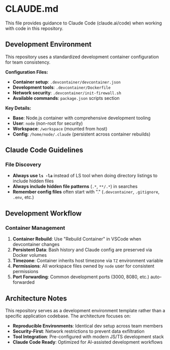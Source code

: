 # CLAUDE.md

This file provides guidance to Claude Code (claude.ai/code) when working with code in this repository.

## Development Environment

This repository uses a standardized development container configuration for team consistency.

**Configuration Files:**

- **Container setup**: `.devcontainer/devcontainer.json`
- **Development tools**: `.devcontainer/Dockerfile`
- **Network security**: `.devcontainer/init-firewall.sh`
- **Available commands**: `package.json` scripts section

**Key Details:**

- **Base**: Node.js container with comprehensive development tooling
- **User**: `node` (non-root for security)
- **Workspace**: `/workspace` (mounted from host)
- **Config**: `/home/node/.claude` (persistent across container rebuilds)

## Claude Code Guidelines

### File Discovery

- **Always use `ls -la`** instead of LS tool when doing directory listings to include hidden files
- **Always include hidden file patterns** (`.*`, `**/.*`) in searches
- **Remember config files** often start with "." (`.devcontainer`, `.gitignore`, `.env`, etc.)

## Development Workflow

### Container Management

1. **Container Rebuild**: Use "Rebuild Container" in VSCode when devcontainer changes
2. **Persistent Data**: Bash history and Claude config are preserved via Docker volumes
3. **Timezone**: Container inherits host timezone via `TZ` environment variable
4. **Permissions**: All workspace files owned by `node` user for consistent permissions
5. **Port Forwarding**: Common development ports (3000, 8080, etc.) auto-forwarded

## Architecture Notes

This repository serves as a development environment template rather than a specific application codebase. The architecture focuses on:

- **Reproducible Environments**: Identical dev setup across team members
- **Security-First**: Network restrictions to prevent data exfiltration
- **Tool Integration**: Pre-configured with modern JS/TS development stack
- **Claude Code Ready**: Optimized for AI-assisted development workflows
